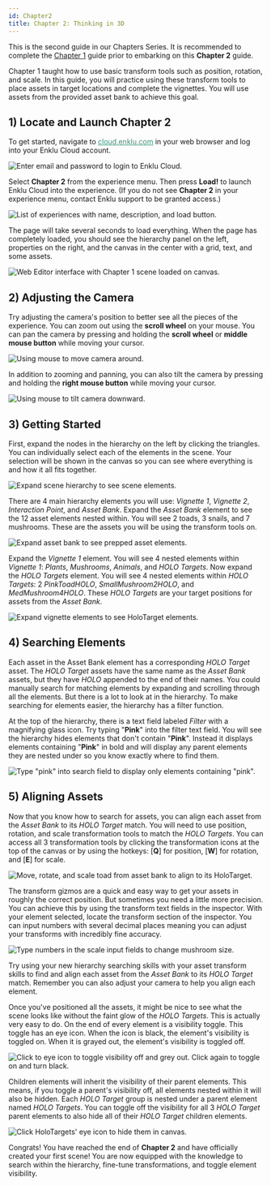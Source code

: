 ```yaml
---
id: Chapter2
title: Chapter 2: Thinking in 3D
---
```


This is the second guide in our Chapters Series. It is recommended to complete the [Chapter 1](/docs/ChaptersSeries/Chapter1) guide prior to embarking on this **Chapter 2** guide.

Chapter 1 taught how to use basic transform tools such as position, rotation, and scale. In this guide, you will practice using these transform tools to place assets in target locations and complete the vignettes. You will use assets from the provided asset bank to achieve this goal.

## 1) Locate and Launch Chapter 2

To get started, navigate to <a style="color:#35947c" href="https://cloud.enklu.com/" target="\_blank"><u>cloud.enklu.com</u></a> in your web browser and log into your Enklu Cloud account.

![Enter email and password to login to Enklu Cloud.](/img/product/Chapter2_Login.gif)

Select **Chapter 2** from the experience menu. Then press **Load!** to launch Enklu Cloud into the experience. (If you do not see **Chapter 2** in your experience menu, contact Enklu support to be granted access.)

![List of experiences with name, description, and load button.](/img/product/Chapter2_MyExperiences.png)

The page will take several seconds to load everything. When the page has completely loaded, you should see the hierarchy panel on the left, properties on the right, and the canvas in the center with a grid, text, and some assets.

![Web Editor interface with Chapter 1 scene loaded on canvas.](/img/product/Chapter2_Main.png)

## 2) Adjusting the Camera

Try adjusting the camera's position to better see all the pieces of the experience. You can zoom out using the **scroll wheel** on your mouse. You can pan the camera by pressing and holding the **scroll wheel** or **middle mouse button** while moving your cursor.

![Using mouse to move camera around.](/img/product/Chapter1_AdjustCamera.gif)

In addition to zooming and panning, you can also tilt the camera by pressing and holding the **right mouse button** while moving your cursor.

![Using mouse to tilt camera downward.](/img/product/Chapter2_CameraTilt.gif)

## 3) Getting Started

First, expand the nodes in the hierarchy on the left by clicking the triangles. You can individually select each of the elements in the scene. Your selection will be shown in the canvas so you can see where everything is and how it all fits together.

![Expand scene hierarchy to see scene elements.](/img/product/Chapter2_Hierarchy.gif)

There are 4 main hierarchy elements you will use: *Vignette 1*, *Vignette 2*, *Interaction Point*, and *Asset Bank*. Expand the *Asset Bank* element to see the 12 asset elements nested within. You will see 2 toads, 3 snails, and 7 mushrooms. These are the assets you will be using the transform tools on.

![Expand asset bank to see prepped asset elements.](/img/product/Chapter2_AssetBank.gif)

Expand the *Vignette 1* element. You will see 4 nested elements within *Vignette 1*: *Plants*, *Mushrooms*, *Animals*, and *HOLO Targets*. Now expand the *HOLO Targets* element. You will see 4 nested elements within *HOLO Targets*: 2 *PinkToadHOLO*, *SmallMushroom2HOLO*, and *MedMushroom4HOLO*. These *HOLO Targets* are your target positions for assets from the *Asset Bank*.

![Expand vignette elements to see HoloTarget elements.](/img/product/Chapter2_HoloTargets.gif)

## 4) Searching Elements

Each asset in the Asset Bank element has a corresponding *HOLO Target* asset. The *HOLO Target* assets have the same name as the *Asset Bank* assets, but they have *HOLO* appended to the end of their names. You could manually search for matching elements by expanding and scrolling through all the elements. But there is a lot to look at in the hierarchy. To make searching for elements easier, the hierarchy has a filter function.

At the top of the hierarchy, there is a text field labeled *Filter* with a magnifying glass icon. Try typing "**Pink**" into the filter text field. You will see the hierarchy hides elements that don't contain "**Pink**". Instead it displays elements containing "**Pink**" in bold and will display any parent elements they are nested under so you know exactly where to find them.

![Type "pink" into search field to display only elements containing "pink".](/img/product/Chapter2_HierarchyFilter.gif)

## 5) Aligning Assets

Now that you know how to search for assets, you can align each asset from the *Asset Bank* to its *HOLO Target* match. You will need to use position, rotation, and scale transformation tools to match the *HOLO Targets*. You can access all 3 transformation tools by clicking the transformation icons at the top of the canvas or by using the hotkeys: [**Q**] for position, [**W**] for rotation, and [**E**] for scale.

![Move, rotate, and scale toad from asset bank to align to its HoloTarget.](/img/product/Chapter2_AlignAsset.gif)

The transform gizmos are a quick and easy way to get your assets in roughly the correct position. But sometimes you need a little more precision. You can achieve this by using the transform text fields in the inspector. With your element selected, locate the transform section of the inspector. You can input numbers with several decimal places meaning you can adjust your transforms with incredibly fine accuracy.

![Type numbers in the scale input fields to change mushroom size.](/img/product/Chapter2_ScaleInput.gif)

Try using your new hierarchy searching skills with your asset transform skills to find and align each asset from the *Asset Bank* to its *HOLO Target* match. Remember you can also adjust your camera to help you align each element.

Once you've positioned all the assets, it might be nice to see what the scene looks like without the faint glow of the *HOLO Targets*. This is actually very easy to do. On the end of every element is a visibility toggle. This toggle has an eye icon. When the icon is black, the element's visibility is toggled on. When it is grayed out, the element's visibility is toggled off.

![Click to eye icon to toggle visibility off and grey out.  Click again to toggle on and turn black.](/img/product/Chapter2_ToggleVisibility.gif)

Children elements will inherit the visibility of their parent elements. This means, if you toggle a parent's visibility off, all elements nested within it will also be hidden. Each *HOLO Target* group is nested under a parent element named *HOLO Targets*. You can toggle off the visibility for all 3 *HOLO Target* parent elements to also hide all of their *HOLO Target* children elements.

![Click HoloTargets' eye icon to hide them in canvas.](/img/product/Chapter2_HideHoloTargets.gif)

Congrats! You have reached the end of **Chapter 2** and have officially created your first scene! You are now equipped with the knowledge to search within the hierarchy, fine-tune transformations, and toggle element visibility.
